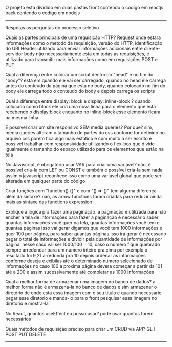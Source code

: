 O projeto esta dividido em duas pastas
 front contendo o codigo em reactjs
 back contendo o codigo em nodejs

*******************************************************************
Respotas as perguntas do processo seletivo

Quais as partes principais de uma requisição HTTP?
    Request
        onde estara informações como o metodo da requisição, versão do HTTP, identificação do URI
    Header
        utilizado para enviar informações adicionais entre cliente-servidor
    body
        não necessariamente esta em todas as requisições, é utilizado para transmitir mais informações como em
        requisições POST e PUT

Qual a diferença entre colocar um script dentro do "head" e no fim do "body"?
    esta em quando ele vai ser carregado, quando no head ele carrega antes do conteúdo da página que esta no body,
    quando colocado no fim do body ele carrega todo o conteudo do body e depois carrega os scripts

Qual a diferença entre display: block e display: inline-block ?
    quando colocado como block ele cria uma nova linha para o elemento que esta recebendo o display:block
    enquanto no inline-block esse elemento ficara na mesma linha

É possível criar um site responsivo SEM media queries? Por que?
    sim, media queries alteram o tamanho de partes do css confome for definido no arquivo css porém fica algo mais estatico e com muito a ser escrito
    é possivel trabalhar com responsividade utilizando o flex-box que divide igualmente o tamanho do espaço utilizado para os elementos que estão na tela

No Javascript, é obrigatório usar VAR para criar uma variável?
    não, é possível cria-la com LET ou CONST e também é possível cria-la sem nada assim o javascript reconhece isso como uma variavel global que pode
    ser alterada em qualquer parte do código

Criar funções com "function() {}" e com "() => {}" tem alguma diferença além da sintaxe?
    não, as arrow functions foram criadas para reduzir ainda mais as sintaxe das functions expression

Explique a lógica pra fazer uma paginação.
    a paginação é utilizada para não encher a tela de informações
    para fazer a paginação é necessário saber quantas informações você quer na tela, quantas informações você tem e quantas páginas isso vai gerar
    digamos que você tem 1000 informações e quer 100 por página, para saber quantas páginas isso irá gerar é necessario pegar o total de informações e dividir pela quantidade de informações
    por página, nesse caso vai ser 1000/100 = 10, caso o numero fique quebrado sempre arredondar para um número inteiro pra cima por exemplo o resultado foi 9,21 arredonda pra 10
    depois ordenar as informações conforme deseja
    e exibilas até o determinado numero selecionado de informações no caso 100
    a proxima página devera começar a partir da 101 até a 200 e assim sucessivamente até completar as 1000 informações

Qual a melhor forma de armazenar uma imagem no banco de dados?
    a melhor forma não é armazena-la no banco de dados e sim armazenar o diretório de onde esta essa imagem com o seu titulo e quando necessario
    pegar esse diretorio e manda-lo para o front pesquisar essa imagem no diretorio e mostra-la

No React, quantos useEffect eu posso usar?
    pode usar quantos forem necessários

Quais métodos de requisição preciso para criar um CRUD via API?
    GET
    POST
    PUT
    DELETE

**************************************************************************